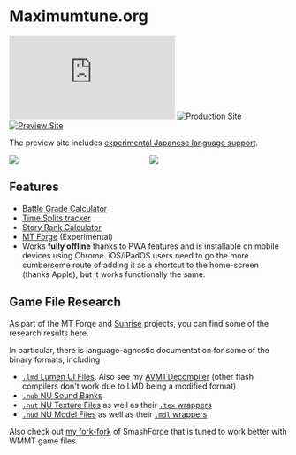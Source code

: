 # Maximumtune.org

![License](https://img.shields.io/github/license/Theaninova/Maximumtune.org)
[![Production Site](https://img.shields.io/badge/Website-Production-blue)](https://maximumtune.org/)
[![Preview Site](https://img.shields.io/badge/Website-Preview-orange)](https://preview.maximumtune.org/)

The preview site includes [experimental Japanese language support](https://preview.maximumtune.org/ja/).

<div style="display: grid; grid-template-columns: 1fr 1fr; gap: 8px; max-width: 500px">
<a href="https://maximumtune.org/tools/battle-grade-calculator/" target="_blank"><img src="static/screenshots/narrow/grade.png"></a>
<a href="https://maximumtune.org/tools/splits-calculator/" target="_blank"><img src="static/screenshots/narrow/splits.png"></a>
</div>

## Features

* [Battle Grade Calculator](https://maximumtune.org/tools/battle-grade-calculator/)
* [Time Splits tracker](https://maximumtune.org/tools/splits-calculator/)
* [Story Rank Calculator](https://maximumtune.org/tools/story-rank-calculator/)
* [MT Forge](https://preview.maximumtune.org/forge/) (Experimental)
* Works **fully offline** thanks to PWA features and is installable on mobile devices using Chrome. iOS/iPadOS users need to go the more cumbersome route of adding it as a shortcut to the home-screen (thanks Apple), but it works functionally the same.

## Game File Research

As part of the MT Forge and [Sunrise](https://github.com/Theaninova/ProjectSunrise) projects, you can
find some of the research results here.

In particular, there is language-agnostic documentation for some of the binary formats, including
* [`.lmd` Lumen UI Files](https://github.com/Theaninova/Maximumtune.org/blob/master/src/lib/forge/kaitai/lmd.ksy). Also see my [AVM1 Decompiler](https://github.com/Theaninova/avm1-decompiler) (other flash compilers don't work due to LMD being a modified format)
* [`.nub` NU Sound Banks](https://github.com/Theaninova/Maximumtune.org/blob/master/src/lib/forge/kaitai/nub.ksy)
* [`.nut` NU Texture Files](https://github.com/Theaninova/Maximumtune.org/blob/master/src/lib/forge/kaitai/nut.ksy) as well as their [`.tex` wrappers](https://github.com/Theaninova/Maximumtune.org/blob/master/src/lib/forge/kaitai/tex.ksy)
* [`.nud` NU Model Files](https://github.com/Theaninova/Maximumtune.org/blob/master/src/lib/forge/kaitai/nud.ksy) as well as their [`.mdl` wrappers](https://github.com/Theaninova/Maximumtune.org/blob/master/src/lib/forge/kaitai/mdl.ksy)

Also check out [my fork-fork](https://github.com/Theaninova/Smash-Forge) of SmashForge
that is tuned to work better with WMMT game files.
